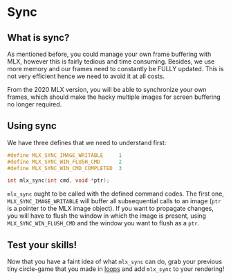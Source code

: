 # Sync

## What is sync?

As mentioned before, you could manage your own frame buffering with MLX, however
this is fairly tedious and time consuming. Besides, we use more memory and our
frames need to constantly be FULLY updated. This is not very efficient hence we
need to avoid it at all costs.

From the 2020 MLX version, you will be able to synchronize your own frames,
which should make the hacky multiple images for screen buffering no longer
required.

## Using sync

We have three defines that we need to understand first:

```c
#define MLX_SYNC_IMAGE_WRITABLE		1
#define MLX_SYNC_WIN_FLUSH_CMD		2
#define MLX_SYNC_WIN_CMD_COMPLETED	3

int	mlx_sync(int cmd, void *ptr);
```

`mlx_sync` ought to be called with the defined command codes. The first one,
`MLX_SYNC_IMAGE_WRITABLE` will buffer all subsequential calls to an image (`ptr`
is a pointer to the MLX image object). If you want to propagate changes, you
will have to flush the window in which the image is present, using
`MLX_SYNC_WIN_FLUSH_CMD` and the window you want to flush as a `ptr`.

## Test your skills!

Now that you have a faint idea of what `mlx_sync` can do, grab your previous
tiny circle-game that you made in [loops](./loops.html) and add `mlx_sync` to
your rendering!
